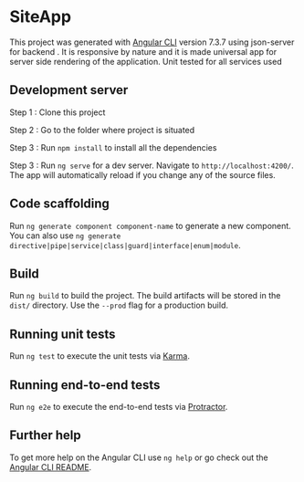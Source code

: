 # SiteApp

This project was generated with [Angular CLI](https://github.com/angular/angular-cli) version 7.3.7 using json-server for backend . It is responsive by nature and it is made universal app for server side rendering of the application. Unit tested for all services used 

## Development server

Step 1 : Clone this project

Step 2 : Go to the folder where project is situated

Step 3 : Run `npm install` to install all the dependencies

Step 3 : Run `ng serve` for a dev server. Navigate to `http://localhost:4200/`. The app will automatically reload if you change any of the source files.


## Code scaffolding

Run `ng generate component component-name` to generate a new component. You can also use `ng generate directive|pipe|service|class|guard|interface|enum|module`.

## Build

Run `ng build` to build the project. The build artifacts will be stored in the `dist/` directory. Use the `--prod` flag for a production build.

## Running unit tests

Run `ng test` to execute the unit tests via [Karma](https://karma-runner.github.io).

## Running end-to-end tests

Run `ng e2e` to execute the end-to-end tests via [Protractor](http://www.protractortest.org/).

## Further help

To get more help on the Angular CLI use `ng help` or go check out the [Angular CLI README](https://github.com/angular/angular-cli/blob/master/README.md).

